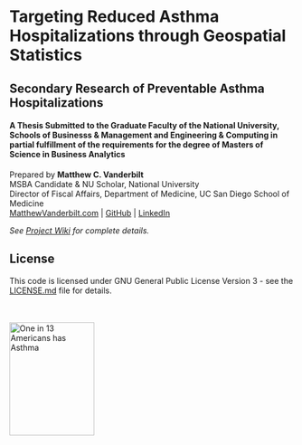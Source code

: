 # Targeting Reduced Asthma Hospitalizations through Geospatial Statistics
## Secondary Research of Preventable Asthma Hospitalizations
#### A Thesis Submitted to the Graduate Faculty of the National University, Schools of Businesss & Management and Engineering & Computing in partial fulfillment of the requirements for the degree of Masters of Science in Business Analytics

Prepared by **Matthew C. Vanderbilt**  
MSBA Candidate & NU Scholar, National University  
Director of Fiscal Affairs, Department of Medicine, UC San Diego School of Medicine  
[MatthewVanderbilt.com](https://matthewvanderbilt.com) | [GitHub](https://github.com/mcvanderbilt) | [LinkedIn](https://linkedin.com/in/vanderbilt)

*See [Project Wiki](https://github.com/mcvanderbilt/Preventable-Asthma-Hospitalizations/wiki) for complete details.*

## License
This code is licensed under GNU General Public License Version 3 - see the [LICENSE.md](LICENSE.md) file for details.

<br/>
<br/>
<a href="http://www.cdc.gov/asthma/?s_cid=asthma-002-bb" title="One in 13 Americans has Asthma">
<img src="http://www.cdc.gov/asthma/images/PeopleHaveAsthma.jpg" style="width:150px; height:200px; 
border:0px;" alt="One in 13 Americans has Asthma" /></a>

